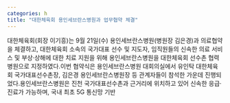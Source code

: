 ```yaml
---
categories: h
title: "대한체육회 용인세브란스병원과 업무협약 체결"
---
```

대한체육회(회장 이기흥)는 9월 21일(수) 용인세브란스병원(병원장 김은경)과 의료협약을 체결하고, 대한체육회 소속의 국가대표 선수 및 지도자, 임직원들의 신속한 의료 서비스 및 부상·상해에 대한 치료 지원을 위해 용인세브란스병원을 대한체육회 선수촌 협력병원으로 지정하였다.이번 협약식은 용인세브란스병원 대회의실에서 유인탁 대한체육회 국가대표선수촌장, 김은경 용인세브란스병원장 등 관계자들이 참석한 가운데 진행되었다.용인세브란스병원은 진천 국가대표선수촌과 근거리에 위치하고 있어 신속한 응급·진료가 가능하며, 국내 최초 5G 통신망 기반